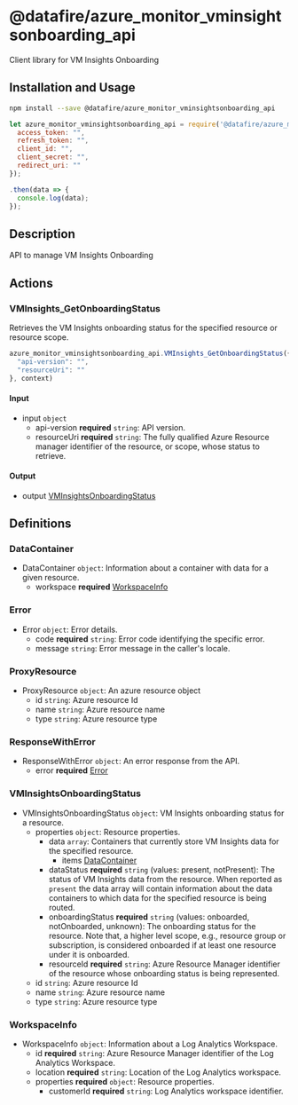 # @datafire/azure_monitor_vminsightsonboarding_api

Client library for VM Insights Onboarding

## Installation and Usage
```bash
npm install --save @datafire/azure_monitor_vminsightsonboarding_api
```
```js
let azure_monitor_vminsightsonboarding_api = require('@datafire/azure_monitor_vminsightsonboarding_api').create({
  access_token: "",
  refresh_token: "",
  client_id: "",
  client_secret: "",
  redirect_uri: ""
});

.then(data => {
  console.log(data);
});
```

## Description

API to manage VM Insights Onboarding

## Actions

### VMInsights_GetOnboardingStatus
Retrieves the VM Insights onboarding status for the specified resource or resource scope.


```js
azure_monitor_vminsightsonboarding_api.VMInsights_GetOnboardingStatus({
  "api-version": "",
  "resourceUri": ""
}, context)
```

#### Input
* input `object`
  * api-version **required** `string`: API version.
  * resourceUri **required** `string`: The fully qualified Azure Resource manager identifier of the resource, or scope, whose status to retrieve.

#### Output
* output [VMInsightsOnboardingStatus](#vminsightsonboardingstatus)



## Definitions

### DataContainer
* DataContainer `object`: Information about a container with data for a given resource.
  * workspace **required** [WorkspaceInfo](#workspaceinfo)

### Error
* Error `object`: Error details.
  * code **required** `string`: Error code identifying the specific error.
  * message `string`: Error message in the caller's locale.

### ProxyResource
* ProxyResource `object`: An azure resource object
  * id `string`: Azure resource Id
  * name `string`: Azure resource name
  * type `string`: Azure resource type

### ResponseWithError
* ResponseWithError `object`: An error response from the API.
  * error **required** [Error](#error)

### VMInsightsOnboardingStatus
* VMInsightsOnboardingStatus `object`: VM Insights onboarding status for a resource.
  * properties `object`: Resource properties.
    * data `array`: Containers that currently store VM Insights data for the specified resource.
      * items [DataContainer](#datacontainer)
    * dataStatus **required** `string` (values: present, notPresent): The status of VM Insights data from the resource. When reported as `present` the data array will contain information about the data containers to which data for the specified resource is being routed.
    * onboardingStatus **required** `string` (values: onboarded, notOnboarded, unknown): The onboarding status for the resource. Note that, a higher level scope, e.g., resource group or subscription, is considered onboarded if at least one resource under it is onboarded.
    * resourceId **required** `string`: Azure Resource Manager identifier of the resource whose onboarding status is being represented.
  * id `string`: Azure resource Id
  * name `string`: Azure resource name
  * type `string`: Azure resource type

### WorkspaceInfo
* WorkspaceInfo `object`: Information about a Log Analytics Workspace.
  * id **required** `string`: Azure Resource Manager identifier of the Log Analytics Workspace.
  * location **required** `string`: Location of the Log Analytics workspace.
  * properties **required** `object`: Resource properties.
    * customerId **required** `string`: Log Analytics workspace identifier.


